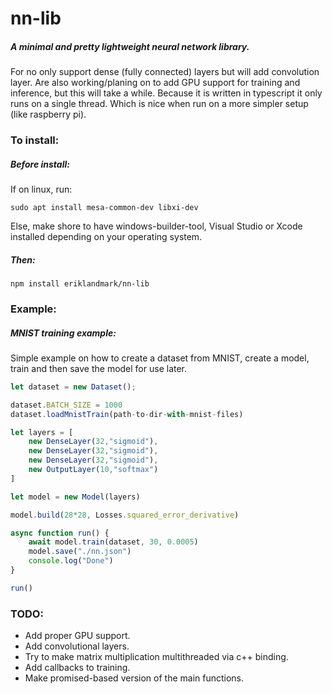 # nn-lib

##### A minimal and pretty lightweight neural network library. 

For no only support dense (fully connected) layers but will add convolution layer. Are also working/planing on to add
GPU support for training and inference, but this will take a while. Because it is written in typescript it only 
runs on a single thread. Which is nice when run on a more simpler setup (like raspberry pi). 

### To install:
##### Before install:
If on linux, run:
````
sudo apt install mesa-common-dev libxi-dev
````
Else, make shore to have windows-builder-tool, Visual Studio or Xcode installed depending on your operating system.
##### Then:
````
npm install eriklandmark/nn-lib
````

### Example:
##### MNIST training example:
Simple example on how to create a dataset from MNIST, create a model, train and then save the model for use later.
````typescript
let dataset = new Dataset();

dataset.BATCH_SIZE = 1000
dataset.loadMnistTrain(path-to-dir-with-mnist-files)

let layers = [
    new DenseLayer(32,"sigmoid"),
    new DenseLayer(32,"sigmoid"),
    new DenseLayer(32,"sigmoid"),
    new OutputLayer(10,"softmax")
]

let model = new Model(layers)

model.build(28*28, Losses.squared_error_derivative)

async function run() {
    await model.train(dataset, 30, 0.0005)
    model.save("./nn.json")
    console.log("Done")
}

run()
````

### TODO:
* Add proper GPU support.
* Add convolutional layers.
* Try to make matrix multiplication multithreaded via c++ binding.
* Add callbacks to training.
* Make promised-based version of the main functions.